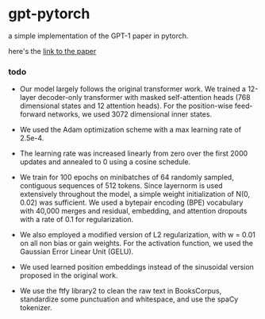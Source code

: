 # gpt-pytorch

a simple implementation of the GPT-1 paper in pytorch.

here's the [link to the paper](https://s3-us-west-2.amazonaws.com/openai-assets/research-covers/language-unsupervised/language_understanding_paper.pdf)


### todo

- Our model largely follows the original transformer work. We trained a
12-layer decoder-only transformer with masked self-attention heads (768 dimensional states and 12 attention heads). For the position-wise feed-forward networks, we used 3072 dimensional inner states.

- We used the Adam optimization scheme with a max learning rate of 2.5e-4.

- The learning rate was increased linearly from zero over the first 2000 updates and annealed to 0 using a cosine schedule.

- We train for 100 epochs on minibatches of 64 randomly sampled, contiguous sequences of 512 tokens. Since layernorm is used extensively throughout the model, a simple weight initialization of N(0, 0.02) was sufficient. We used a bytepair encoding (BPE) vocabulary with 40,000 merges and residual, embedding, and attention dropouts with a rate of 0.1 for regularization. 

- We also employed a modified version of L2 regularization, with w = 0.01 on all non bias or gain weights. For the activation function, we used the Gaussian Error Linear Unit (GELU). 

- We used learned position embeddings instead of the sinusoidal version proposed in the original work.

- We use the ftfy library2 to clean the raw text in BooksCorpus, standardize some punctuation and whitespace, and use the spaCy tokenizer.
